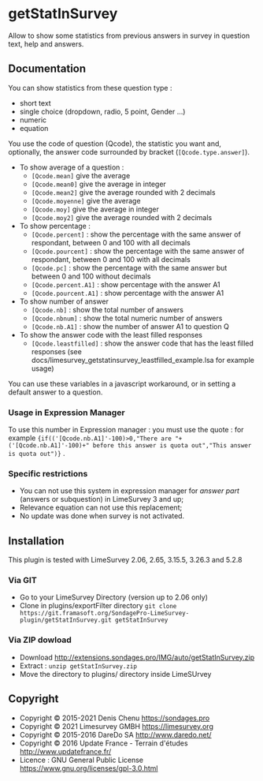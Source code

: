 # getStatInSurvey

Allow to show some statistics from previous answers in survey in question text, help and answers.


## Documentation

You can show statistics from these question type : 
* short text
* single choice (dropdown, radio, 5 point, Gender …)
* numeric 
* equation

You use the code of question (Qcode), the statistic you want and, optionally, the answer code surrounded by bracket (`[Qcode.type.answer]`).

* To show average of a question :
  * `[Qcode.mean]` give the average
  * `[Qcode.mean0]` give the average in integer
  * `[Qcode.mean2]` give the average rounded with 2 decimals
  * `[Qcode.moyenne]` give the average
  * `[Qcode.moy]` give the average in integer
  * `[Qcode.moy2]` give the average rounded with 2 decimals
* To show percentage : 
  * `[Qcode.percent]` : show the percentage with the same answer of respondant, between 0 and 100 with all decimals
  * `[Qcode.pourcent]` : show the percentage with the same answer of respondant, between 0 and 100 with all decimals
  * `[Qcode.pc]` : show the percentage with the same answer but between 0 and 100 without decimals
  * `[Qcode.percent.A1]` : show percentage with the answer A1
  * `[Qcode.pourcent.A1]` : show percentage with the answer A1
* To show number of answer
  * `[Qcode.nb]` : show the total number of answers
  * `[Qcode.nbnum]` : show the total numeric number of answers
  * `[Qcode.nb.A1]` : show the number of answer A1 to question Q
* To show the answer code with the least filled responses
  * `[Qcode.leastfilled]` : show the answer code that has the least filled responses (see docs/limesurvey_getstatinsurvey_leastfilled_example.lsa for example usage)


You can use these variables in a javascript workaround, or in setting a default answer to a question.

### Usage in Expression Manager ###

To use this number in Expression manager : you must use the quote : for example `{if(('[Qcode.nb.A1]'-100)>0,"There are "+('[Qcode.nb.A1]'-100)+" before this answer is quota out","This answer is quota out")}` .

### Specific restrictions ###

- You can not use this system in expression manager for _answer part_ (answers or subquestion) in LimeSurvey 3 and up;
- Relevance equation can not use this replacement;
- No update was done when survey is not activated.

## Installation

This plugin is tested with LimeSurvey 2.06, 2.65, 3.15.5, 3.26.3 and 5.2.8

### Via GIT
- Go to your LimeSurvey Directory (version up to 2.06 only)
- Clone in plugins/exportFilter directory `git clone https://git.framasoft.org/SondagePro-LimeSurvey-plugin/getStatInSurvey.git getStatInSurvey`

### Via ZIP dowload
- Download <http://extensions.sondages.pro/IMG/auto/getStatInSurvey.zip>
- Extract : `unzip getStatInSurvey.zip`
- Move the directory to  plugins/ directory inside LimeSUrvey

## Copyright
- Copyright © 2015-2021 Denis Chenu <https://sondages.pro>
- Copyright © 2021 Limesurvey GMBH <https://limesurvey.org>
- Copyright © 2015-2016 DareDo SA <http://www.daredo.net/>
- Copyright © 2016 Update France - Terrain d'études <http://www.updatefrance.fr/>
- Licence : GNU General Public License <https://www.gnu.org/licenses/gpl-3.0.html>
